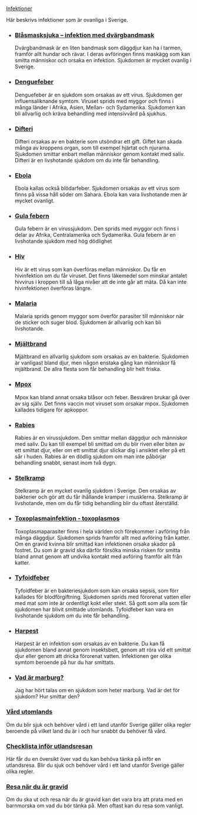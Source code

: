 [Infektioner](https://www.1177.se/sjukdomar--besvar/infektioner/)

Här beskrivs infektioner som är ovanliga i Sverige.

*   ### [Blåsmasksjuka – infektion med dvärgbandmask](https://www.1177.se/sjukdomar--besvar/infektioner/ovanliga-infektioner/blasmasksjuka--infektion-med-dvargbandmask/)
    
    Dvärgbandmask är en liten bandmask som däggdjur kan ha i tarmen, framför allt hundar och rävar. I deras avföringen finns maskägg som kan smitta människor och orsaka en infektion. Sjukdomen är mycket ovanlig i Sverige.
    
*   ### [Denguefeber](https://www.1177.se/sjukdomar--besvar/infektioner/ovanliga-infektioner/denguefeber/)
    
    Denguefeber är en sjukdom som orsakas av ett virus. Sjukdomen ger influensaliknande symtom. Viruset sprids med myggor och finns i många länder i Afrika, Asien, Mellan- och Sydamerika. Sjukdomen kan bli allvarlig och kräva behandling med intensivvård på sjukhus.
    
*   ### [Difteri](https://www.1177.se/sjukdomar--besvar/infektioner/ovanliga-infektioner/difteri/)
    
    Difteri orsakas av en bakterie som utsöndrar ett gift. Giftet kan skada många av kroppens organ, som till exempel hjärtat och njurarna. Sjukdomen smittar enbart mellan människor genom kontakt med saliv. Difteri är en livshotande sjukdom om du inte får behandling.
    
*   ### [Ebola](https://www.1177.se/sjukdomar--besvar/infektioner/ovanliga-infektioner/ebola/)
    
    Ebola kallas också blödarfeber. Sjukdomen orsakas av ett virus som finns på vissa håll söder om Sahara. Ebola kan vara livshotande men är mycket ovanligt.
    
*   ### [Gula febern](https://www.1177.se/sjukdomar--besvar/infektioner/ovanliga-infektioner/gula-febern/)
    
    Gula febern är en virussjukdom. Den sprids med myggor och finns i delar av Afrika, Centralamerika och Sydamerika. Gula febern är en livshotande sjukdom med hög dödlighet
    
*   ### [Hiv](https://www.1177.se/sjukdomar--besvar/infektioner/ovanliga-infektioner/hiv-och-aids/)
    
    Hiv är ett virus som kan överföras mellan människor. Du får en hivinfektion om du får viruset. Det finns läkemedel som minskar antalet hivvirus i kroppen till så låga nivåer att de inte går att mäta. Då kan inte hivinfektionen överföras längre.
    
*   ### [Malaria](https://www.1177.se/sjukdomar--besvar/infektioner/ovanliga-infektioner/malaria/)
    
    Malaria sprids genom myggor som överför parasiter till människor när de sticker och suger blod. Sjukdomen är allvarlig och kan bli livshotande.
    
*   ### [Mjältbrand](https://www.1177.se/sjukdomar--besvar/infektioner/ovanliga-infektioner/mjaltbrand/)
    
    Mjältbrand en allvarlig sjukdom som orsakas av en bakterie. Sjukdomen är vanligast bland djur, men någon enstaka gång kan människor få mjältbrand. De allra flesta som får behandling blir helt friska.
    
*   ### [Mpox](https://www.1177.se/sjukdomar--besvar/infektioner/ovanliga-infektioner/mpox/)
    
    Mpox kan bland annat orsaka blåsor och feber. Besvären brukar gå över av sig själv. Det finns vaccin mot viruset som orsakar mpox. Sjukdomen kallades tidigare för apkoppor.
    
*   ### [Rabies](https://www.1177.se/sjukdomar--besvar/infektioner/ovanliga-infektioner/rabies/)
    
    Rabies är en virussjukdom. Den smittar mellan däggdjur och människor med saliv. Du kan till exempel bli smittad om du blir riven eller biten av ett smittat djur, eller om ett smittat djur slickar dig i ansiktet eller på ett sår i huden. Rabies är en dödlig sjukdom om man inte påbörjar behandling snabbt, senast inom två dygn.
    
*   ### [Stelkramp](https://www.1177.se/sjukdomar--besvar/infektioner/ovanliga-infektioner/stelkramp/)
    
    Stelkramp är en mycket ovanlig sjukdom i Sverige. Den orsakas av bakterier och gör att du får ihållande kramper i musklerna. Stelkramp är livshotande, men om du får tidig behandling blir du oftast återställd.
    

*   ### [Toxoplasmainfektion - toxoplasmos](https://www.1177.se/sjukdomar--besvar/infektioner/ovanliga-infektioner/toxoplasmainfektion---toxoplasmos/)
    
    Toxoplasmaparasiter finns i hela världen och förekommer i avföring från många däggdjur. Sjukdomen sprids framför allt med avföring från katter. Om en gravid kvinna blir smittad kan infektionen orsaka skador på fostret. Du som är gravid ska därför försöka minska risken för smitta bland annat genom att undvika kontakt med avföring framför allt från katter.
    
*   ### [Tyfoidfeber](https://www.1177.se/sjukdomar--besvar/infektioner/ovanliga-infektioner/tyfoidfeber/)
    
    Tyfoidfeber är en bakteriesjukdom som kan orsaka sepsis, som förr kallades för blodförgiftning. Sjukdomen sprids med förorenat vatten eller med mat som inte är ordentligt kokt eller stekt. Så gott som alla som får sjukdomen har blivit smittade utomlands. Tyfoidfeber kan vara en livshotande sjukdom om du inte får behandling.
    
*   ### [Harpest](https://www.1177.se/sjukdomar--besvar/infektioner/ovanliga-infektioner/harpest/)
    
    Harpest är en infektion som orsakas av en bakterie. Du kan få sjukdomen bland annat genom insektsbett, genom att röra vid ett smittat djur eller genom att dricka förorenat vatten. Infektionen ger olika symtom beroende på hur du har smittats.
    
*   ### [Vad är marburg?](https://www.1177.se/sjukdomar--besvar/infektioner/ovanliga-infektioner/vad-ar-marburg/)
    
    Jag har hört talas om en sjukdom som heter marburg. Vad är det för sjukdom? Hur smittar den?
    

### [Vård utomlands](https://www.1177.se/sa-fungerar-varden/vard-vid-resa-utomlands/vard-utomlands/)

Om du blir sjuk och behöver vård i ett land utanför Sverige gäller olika regler beroende på vilket land du är i och hur snabbt du behöver få vård.

### [Checklista inför utlandsresan](https://www.1177.se/liv--halsa/reserad-och-vaccinationer/allmanna-reserad/checklista-infor-utlandsresan/)

Här får du en översikt över vad du kan behöva tänka på inför en utlandsresa. Blir du sjuk och behöver vård i ett land utanför Sverige gäller olika regler.

### [Resa när du är gravid](https://www.1177.se/liv--halsa/reserad-och-vaccinationer/allmanna-reserad/resa-nar-du-ar-gravid/)

Om du ska ut och resa när du är gravid kan det vara bra att prata med en barnmorska om vad du bör tänka på. Men oftast kan du resa som vanligt.